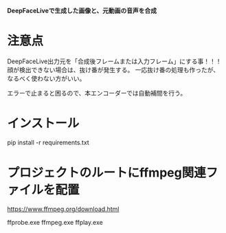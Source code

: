 #### DeepFaceLiveで生成した画像と、元動画の音声を合成 ####

# 注意点
DeepFaceLive出力元を「合成後フレームまたは入力フレーム」にする事！！！
顔が検出できない場合は、抜け番が発生する。
一応抜け番の処理も作ったが、なるべく使わない方がいい。

エラーで止まると困るので、本エンコーダーでは自動補間を行う。

# インストール
pip install -r requirements.txt

# プロジェクトのルートにffmpeg関連ファイルを配置
https://www.ffmpeg.org/download.html

ffprobe.exe
ffmpeg.exe
ffplay.exe

